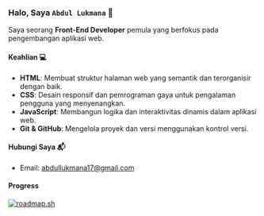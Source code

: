 ### Halo, Saya `Abdul Lukmana` 👋

Saya seorang **Front-End Developer** pemula yang berfokus pada pengembangan aplikasi web.

#### Keahlian 💻

- **HTML**: Membuat struktur halaman web yang semantik dan terorganisir dengan baik.
- **CSS**: Desain responsif dan pemrograman gaya untuk pengalaman pengguna yang menyenangkan.
- **JavaScript**: Membangun logika dan interaktivitas dinamis dalam aplikasi web.
- **Git & GitHub**: Mengelola proyek dan versi menggunakan kontrol versi.

#### Hubungi Saya 📬

- Email: [abdullukmana17@gmail.com](mailto:abdullukmana17@gmail.com)

#### Progress

[![roadmap.sh](https://roadmap.sh/card/wide/65bb29910c5481228371e2cd?variant=light&roadmaps=frontend)](https://roadmap.sh)
